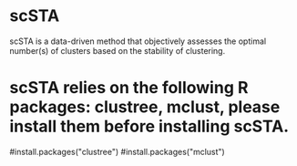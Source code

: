 # scSTA
scSTA is a data-driven method that objectively assesses the optimal number(s) of clusters based on the stability of clustering.

# scSTA relies on the following R packages: clustree, mclust, please install them before installing scSTA.

#install.packages("clustree")
#install.packages("mclust")

